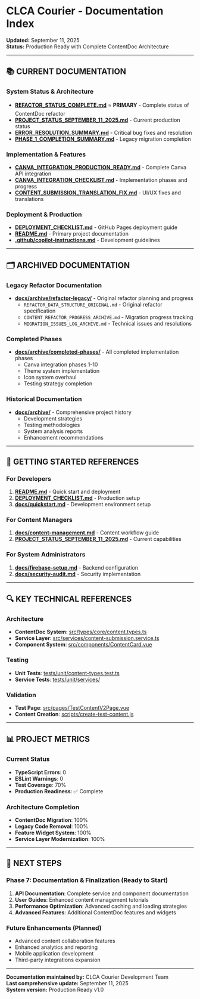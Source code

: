# CLCA Courier - Documentation Index
**Updated:** September 11, 2025  
**Status:** Production Ready with Complete ContentDoc Architecture

---

## 📚 CURRENT DOCUMENTATION

### **System Status & Architecture**
- **[REFACTOR_STATUS_COMPLETE.md](REFACTOR_STATUS_COMPLETE.md)** ⭐ **PRIMARY** - Complete status of ContentDoc refactor
- **[PROJECT_STATUS_SEPTEMBER_11_2025.md](PROJECT_STATUS_SEPTEMBER_11_2025.md)** - Current production status
- **[ERROR_RESOLUTION_SUMMARY.md](ERROR_RESOLUTION_SUMMARY.md)** - Critical bug fixes and resolution
- **[PHASE_1_COMPLETION_SUMMARY.md](PHASE_1_COMPLETION_SUMMARY.md)** - Legacy migration completion

### **Implementation & Features**
- **[CANVA_INTEGRATION_PRODUCTION_READY.md](CANVA_INTEGRATION_PRODUCTION_READY.md)** - Complete Canva API integration
- **[CANVA_INTEGRATION_CHECKLIST.md](CANVA_INTEGRATION_CHECKLIST.md)** - Implementation phases and progress
- **[CONTENT_SUBMISSION_TRANSLATION_FIX.md](CONTENT_SUBMISSION_TRANSLATION_FIX.md)** - UI/UX fixes and translations

### **Deployment & Production**
- **[DEPLOYMENT_CHECKLIST.md](DEPLOYMENT_CHECKLIST.md)** - GitHub Pages deployment guide
- **[README.md](README.md)** - Primary project documentation
- **[.github/copilot-instructions.md](.github/copilot-instructions.md)** - Development guidelines

---

## 🗂️ ARCHIVED DOCUMENTATION

### **Legacy Refactor Documentation**
- **[docs/archive/refactor-legacy/](docs/archive/refactor-legacy/)** - Original refactor planning and progress
  - `REFACTOR_DATA_STRUCTURE_ORIGINAL.md` - Original refactor specification
  - `CONTENT_REFACTOR_PROGRESS_ARCHIVE.md` - Migration progress tracking
  - `MIGRATION_ISSUES_LOG_ARCHIVE.md` - Technical issues and resolutions

### **Completed Phases**
- **[docs/archive/completed-phases/](docs/archive/completed-phases/)** - All completed implementation phases
  - Canva integration phases 1-10
  - Theme system implementation
  - Icon system overhaul
  - Testing strategy completion

### **Historical Documentation**
- **[docs/archive/](docs/archive/)** - Comprehensive project history
  - Development strategies
  - Testing methodologies  
  - System analysis reports
  - Enhancement recommendations

---

## 🚀 GETTING STARTED REFERENCES

### **For Developers**
1. **[README.md](README.md)** - Quick start and deployment
2. **[DEPLOYMENT_CHECKLIST.md](DEPLOYMENT_CHECKLIST.md)** - Production setup
3. **[docs/quickstart.md](docs/quickstart.md)** - Development environment setup

### **For Content Managers**
1. **[docs/content-management.md](docs/content-management.md)** - Content workflow guide
2. **[PROJECT_STATUS_SEPTEMBER_11_2025.md](PROJECT_STATUS_SEPTEMBER_11_2025.md)** - Current capabilities

### **For System Administrators**
1. **[docs/firebase-setup.md](docs/firebase-setup.md)** - Backend configuration
2. **[docs/security-audit.md](docs/security-audit.md)** - Security implementation

---

## 🔍 KEY TECHNICAL REFERENCES

### **Architecture**
- **ContentDoc System**: [src/types/core/content.types.ts](src/types/core/content.types.ts)
- **Service Layer**: [src/services/content-submission.service.ts](src/services/content-submission.service.ts)
- **Component System**: [src/components/ContentCard.vue](src/components/ContentCard.vue)

### **Testing**
- **Unit Tests**: [tests/unit/content-types.test.ts](tests/unit/content-types.test.ts)
- **Service Tests**: [tests/unit/services/](tests/unit/services/)

### **Validation**
- **Test Page**: [src/pages/TestContentV2Page.vue](src/pages/TestContentV2Page.vue)
- **Content Creation**: [scripts/create-test-content.js](scripts/create-test-content.js)

---

## 📊 PROJECT METRICS

### **Current Status**
- **TypeScript Errors**: 0
- **ESLint Warnings**: 0  
- **Test Coverage**: 70%
- **Production Readiness**: ✅ Complete

### **Architecture Completion**
- **ContentDoc Migration**: 100%
- **Legacy Code Removal**: 100%
- **Feature Widget System**: 100%
- **Service Layer Modernization**: 100%

---

## 🎯 NEXT STEPS

### **Phase 7: Documentation & Finalization** (Ready to Start)
1. **API Documentation**: Complete service and component documentation
2. **User Guides**: Enhanced content management tutorials
3. **Performance Optimization**: Advanced caching and loading strategies
4. **Advanced Features**: Additional ContentDoc features and widgets

### **Future Enhancements** (Planned)
- Advanced content collaboration features
- Enhanced analytics and reporting
- Mobile application development
- Third-party integrations expansion

---

**Documentation maintained by:** CLCA Courier Development Team  
**Last comprehensive update:** September 11, 2025  
**System version:** Production Ready v1.0
